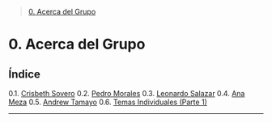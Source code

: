 > [0. Acerca del Grupo](0.md)

# 0. Acerca del Grupo

## Índice
0.1. [Crisbeth Sovero](0.1/0.1.md)
0.2. [Pedro Morales](0.2/0.2.md)
0.3. [Leonardo Salazar](0.3/0.3.md)
0.4. [Ana Meza](0.4/0.4.md)
0.5. [Andrew Tamayo](0.5/0.5.md)
0.6. [Temas Individuales (Parte 1)](0.6/0.6.md)

---

